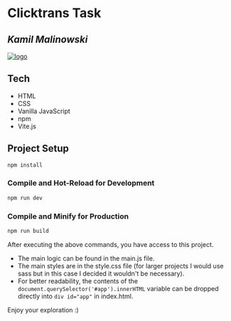 # Clicktrans Task
## _Kamil Malinowski_

[![logo](https://www.kamil--m.com/assets/img/logos/kamil-m-logo.svg)](Kamil-logo)

## Tech

- HTML
- CSS
- Vanilla JavaScript
- npm
- Vite.js

## Project Setup

```sh
npm install
```

### Compile and Hot-Reload for Development

```sh
npm run dev
```

### Compile and Minify for Production

```sh
npm run build
```

After executing the above commands, you have access to this project. 

- The main logic can be found in the main.js file.
- The main styles are in the style.css file (for larger projects I would use sass but in this case I decided it wouldn't be necessary).
- For better readability, the contents of the `document.querySelector('#app').innerHTML` variable can be dropped directly into `div id="app"` in index.html.

Enjoy your exploration :)
